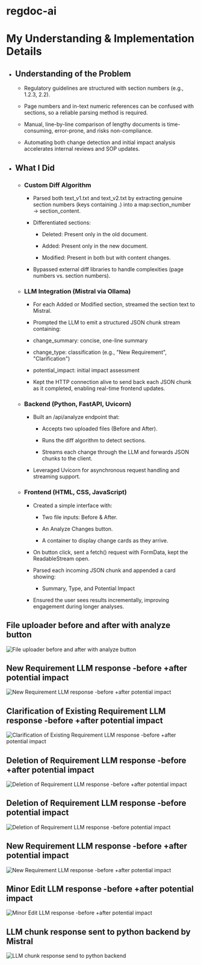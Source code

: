 # regdoc-ai

# My Understanding & Implementation Details

- ## Understanding of the Problem

    - Regulatory guidelines are structured with section numbers (e.g., 1.2.3, 2.2).

    - Page numbers and in-text numeric references can be confused with sections, so a reliable parsing method is required.

    - Manual, line-by-line comparison of lengthy documents is time-consuming, error-prone, and risks non-compliance.

    - Automating both change detection and initial impact analysis accelerates internal reviews and SOP updates.

- ## What I Did

  - ### Custom Diff Algorithm

      - Parsed both text_v1.txt and text_v2.txt by extracting genuine section numbers (keys containing .) into a map:section_number → section_content.

      - Differentiated sections:

          - Deleted: Present only in the old document.

          - Added: Present only in the new document.

          - Modified: Present in both but with content changes.

       - Bypassed external diff libraries to handle complexities (page numbers vs. section numbers).

  - ### LLM Integration (Mistral via Ollama)

       - For each Added or Modified section, streamed the section text to Mistral.

       - Prompted the LLM to emit a structured JSON chunk stream containing:
        
       - change_summary: concise, one-line summary
        
       - change_type: classification (e.g., "New Requirement", "Clarification")
        
       - potential_impact: initial impact assessment
        
       - Kept the HTTP connection alive to send back each JSON chunk as it completed, enabling real-time frontend updates.
        
  - ### Backend (Python, FastAPI, Uvicorn)
        
       - Built an /api/analyze endpoint that:
        
          - Accepts two uploaded files (Before and After).

          - Runs the diff algorithm to detect sections.

          - Streams each change through the LLM and forwards JSON chunks to the client.

       - Leveraged Uvicorn for asynchronous request handling and streaming support.

   - ### Frontend (HTML, CSS, JavaScript)

     - Created a simple interface with:

       - Two file inputs: Before & After.

       - An Analyze Changes button.

       - A container to display change cards as they arrive.

     - On button click, sent a fetch() request with FormData, kept the ReadableStream open.

     - Parsed each incoming JSON chunk and appended a card showing:

       - Summary, Type, and Potential Impact

      - Ensured the user sees results incrementally, improving engagement during longer analyses.

## File uploader before and after with analyze button

![File uploader before and after with analyze button](files/img1.png)


## New Requirement LLM response -before +after potential impact

![New Requirement LLM response -before +after potential impact](files/img2.png)

## Clarification of Existing Requirement LLM response -before +after potential impact
![Clarification of Existing Requirement LLM response -before +after potential impact](files/img3.png)

## Deletion of Requirement LLM response -before +after potential impact
![Deletion of Requirement LLM response -before +after potential impact](files/img4.png)

## Deletion of Requirement LLM response -before potential impact
![Deletion of Requirement LLM response -before potential impact](files/img5.png)

## New Requirement LLM response -before +after potential impact
![New Requirement LLM response -before +after potential impact](files/img6.png)

## Minor Edit LLM response -before +after potential impact
![Minor Edit LLM response -before +after potential impact](files/img7.png)

## LLM chunk response sent to python backend by Mistral
![LLM chunk response send to python backend](files/img8.png)
